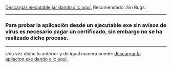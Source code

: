 
[Descargar ejecutable.jar dando clic aquí.](https://github.com/R0beso/Greenest-Schedule/raw/refs/heads/main/GreenestSchedule.jar)
Recomendado: Sin Bugs.

---

### Para probar la aplicación desde un ejecutable.exe sin avisos de virus es necesario pagar un certificado, sin embargo no se ha realizado dicho proceso.
---

Una vez dicho lo anterior y de igual manera puede: [descargar la apliacion.exe dando clic aquí.](https://github.com/R0beso/Greenest-Schedule/raw/refs/heads/main/Greenest%20Schedule.exe)